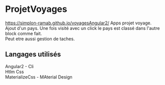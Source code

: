 # ProjetVoyages
https://simplon-ramab.github.io/voyagesAngular2/
Apps projet voyage.  
Ajout d'un pays. Une fois visité avec un click le pays est classé dans l'autre block comme fait.  
Peut etre aussi gestion de taches.  
  
## Langages utilisés  
Angular2 - Cli  
Htlm Css  
MaterializeCss - MAterial Design  


